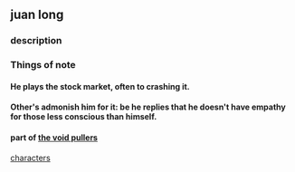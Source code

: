 ## juan long


### description

### Things of note


#### He plays the stock market, often to crashing it. 
#### Other's admonish him for it: be he replies that he doesn't have empathy for those less conscious than himself.
#### part of  [the void pullers](/namshubettulpa/world/the-void-pullers.md)

[characters](../index.md)